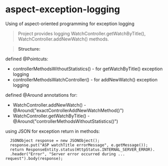 # aspect-exception-logging
Using of aspect-oriented programming for exception logging

>Project provides logging WatchController.getWatchByTitle(), WatchController.addNewWatch() methods.

>**Structure:**

defined @Pointcuts:
  -   controllerMethodsWithoutStatistics() - for getWatchByTitle() exception logging
  -   controllerMethodsWatchController()   - for addNewWatch()     exception logging
  
defined @Around annotations for:
  -   WatchController.addNewWatch()     -  @Around("exactControllerAddNewWatchMethod()")
  -   WatchController.getWatchByTitle() -  @Around("controllerMethodsWithoutStatistics()")
  
using JSON for exception return in methods:

      JSONObject response = new JSONObject();
      response.put("ASP watchTitle errorMessage", e.getMessage());
      return ResponseEntity.status(HttpStatus.INTERNAL_SERVER_ERROR).
      .header("Error", "Server error occurred during ... request").body(response);
